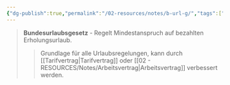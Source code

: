```yaml
---
{"dg-publish":true,"permalink":"/02-resources/notes/b-url-g/","tags":["arbeitsrecht/urlaub"],"noteIcon":"","updated":"2025-09-05T10:12:28.000+02:00"}
---
```


>**Bundesurlaubsgesetz** - Regelt Mindestanspruch auf bezahlten Erholungsurlaub.
>>Grundlage für alle Urlaubsregelungen, kann durch [[Tarifvertrag\|Tarifvertrag]] oder [[02 - RESOURCES/Notes/Arbeitsvertrag\|Arbeitsvertrag]] verbessert werden.